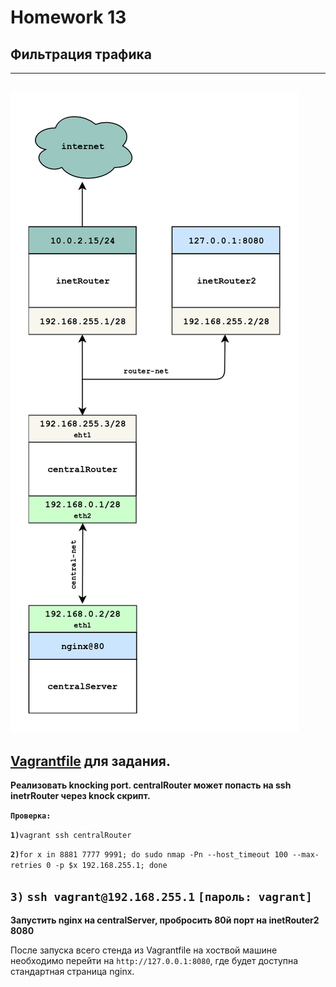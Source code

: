 # Homework 13

## Фильтрация трафика
-------------
<a href="https://raw.githubusercontent.com/reddare/otus-linux/master/hw14/hw14.png" rel="Click!">![map](./hw14.png)</a>
-------------
[Vagrantfile](./base_ospf/Vagrantfile) для задания.
-------------

**Реализовать knocking port. centralRouter может попасть на ssh inetrRouter через knock скрипт.**

**```Проверка:```**

**```1)```**```vagrant ssh centralRouter```

**```2)```**```for x in 8881 7777 9991; do sudo nmap -Pn --host_timeout 100 --max-retries 0 -p $x 192.168.255.1; done```

**```3)```** ```ssh vagrant@192.168.255.1``` **```[пароль: vagrant]```**
-------------

**Запустить nginx на centralServer, пробросить 80й порт на inetRouter2 8080**

После запуска всего стенда из Vagrantfile на хоствой машине необходимо перейти на ```http://127.0.0.1:8080```, где будет доступна стандартная страница nginx.

